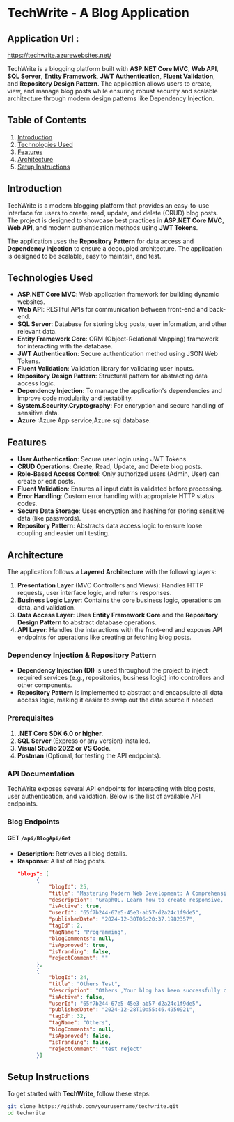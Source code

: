 # TechWrite - A Blog Application
## Application Url :
https://techwrite.azurewebsites.net/

TechWrite is a blogging platform built with **ASP.NET Core MVC**, **Web API**, **SQL Server**, **Entity Framework**, **JWT Authentication**, **Fluent Validation**, and **Repository Design Pattern**. The application allows users to create, view, and manage blog posts while ensuring robust security and scalable architecture through modern design patterns like Dependency Injection.

## Table of Contents
1. [Introduction](#introduction)
2. [Technologies Used](#technologies-used)
3. [Features](#features)
4. [Architecture](#architecture)
5. [Setup Instructions](#setup-instructions)
  
## Introduction
TechWrite is a modern blogging platform that provides an easy-to-use interface for users to create, read, update, and delete (CRUD) blog posts. The project is designed to showcase best practices in **ASP.NET Core MVC**, **Web API**, and modern authentication methods using **JWT Tokens**.

The application uses the **Repository Pattern** for data access and **Dependency Injection** to ensure a decoupled architecture. The application is designed to be scalable, easy to maintain, and test.

## Technologies Used
- **ASP.NET Core MVC**: Web application framework for building dynamic websites.
- **Web API**: RESTful APIs for communication between front-end and back-end.
- **SQL Server**: Database for storing blog posts, user information, and other relevant data.
- **Entity Framework Core**: ORM (Object-Relational Mapping) framework for interacting with the database.
- **JWT Authentication**: Secure authentication method using JSON Web Tokens.
- **Fluent Validation**: Validation library for validating user inputs.
- **Repository Design Pattern**: Structural pattern for abstracting data access logic.
- **Dependency Injection**: To manage the application's dependencies and improve code modularity and testability.
- **System.Security.Cryptography**: For encryption and secure handling of sensitive data.
- **Azure** :Azure App service,Azure sql database.

## Features
- **User Authentication**: Secure user login using JWT Tokens.
- **CRUD Operations**: Create, Read, Update, and Delete blog posts.
- **Role-Based Access Control**: Only authorized users (Admin, User) can create or edit posts.
- **Fluent Validation**: Ensures all input data is validated before processing.
- **Error Handling**: Custom error handling with appropriate HTTP status codes.
- **Secure Data Storage**: Uses encryption and hashing for storing sensitive data (like passwords).
- **Repository Pattern**: Abstracts data access logic to ensure loose coupling and easier unit testing.

## Architecture
The application follows a **Layered Architecture** with the following layers:
1. **Presentation Layer** (MVC Controllers and Views): Handles HTTP requests, user interface logic, and returns responses.
2. **Business Logic Layer**: Contains the core business logic, operations on data, and validation.
3. **Data Access Layer**: Uses **Entity Framework Core** and the **Repository Design Pattern** to abstract database operations.
4. **API Layer**: Handles the interactions with the front-end and exposes API endpoints for operations like creating or fetching blog posts.

### Dependency Injection & Repository Pattern
- **Dependency Injection (DI)** is used throughout the project to inject required services (e.g., repositories, business logic) into controllers and other components.
- **Repository Pattern** is implemented to abstract and encapsulate all data access logic, making it easier to swap out the data source if needed.

### Prerequisites
1. **.NET Core SDK 6.0 or higher**.
2. **SQL Server** (Express or any version) installed.
3. **Visual Studio 2022 or VS Code**.
4. **Postman** (Optional, for testing the API endpoints).
   
### API Documentation

TechWrite exposes several API endpoints for interacting with blog posts, user authentication, and validation. Below is the list of available API endpoints.

### Blog Endpoints

#### **GET** `/api/BlogApi/Get`
- **Description**: Retrieves all blog details.
- **Response**: A list of blog posts.
  ```json
  "blogs": [
        {
            "blogId": 25,
            "title": "Mastering Modern Web Development: A Comprehensive Guide for Programmers",
            "description": "GraphQL. Learn how to create responsive, scalable, and efficient web applications, and discover tips for staying ahead in the ever-evolving ",
            "isActive": true,
            "userId": "65f7b244-67e5-45e3-ab57-d2a24c1f9de5",
            "publishedDate": "2024-12-30T06:20:37.1982357",
            "tagId": 2,
            "tagName": "Programming",
            "blogComments": null,
            "isApproved": true,
            "isTranding": false,
            "rejectComment": ""
        },
        {
            "blogId": 24,
            "title": "Others Test",
            "description": "Others ,Your blog has been successfully created and is currently awaiting admin approval.\nWe will notify you once it has been approved .Test",
            "isActive": false,
            "userId": "65f7b244-67e5-45e3-ab57-d2a24c1f9de5",
            "publishedDate": "2024-12-28T10:55:46.4950921",
            "tagId": 32,
            "tagName": "Others",
            "blogComments": null,
            "isApproved": false,
            "isTranding": false,
            "rejectComment": "test reject"
        }]

## Setup Instructions

To get started with **TechWrite**, follow these steps:
```bash
git clone https://github.com/yourusername/techwrite.git
cd techwrite


